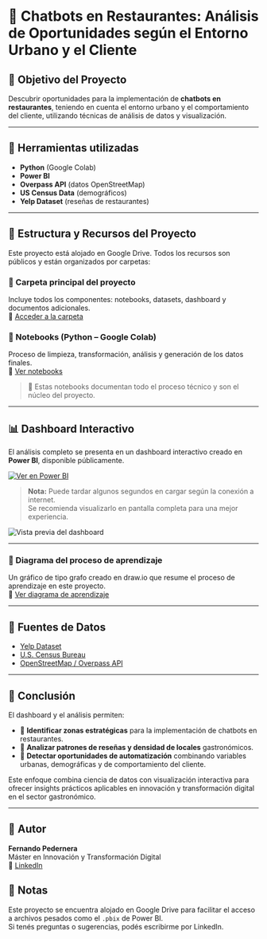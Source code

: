 # 🤖 Chatbots en Restaurantes: Análisis de Oportunidades según el Entorno Urbano y el Cliente

## 🎯 Objetivo del Proyecto

Descubrir oportunidades para la implementación de **chatbots en restaurantes**, teniendo en cuenta el entorno urbano y el comportamiento del cliente, utilizando técnicas de análisis de datos y visualización.

---

## 🧰 Herramientas utilizadas

- **Python** (Google Colab)
- **Power BI**
- **Overpass API** (datos OpenStreetMap)
- **US Census Data** (demográficos)
- **Yelp Dataset** (reseñas de restaurantes)

---

## 📁 Estructura y Recursos del Proyecto

Este proyecto está alojado en Google Drive. Todos los recursos son públicos y están organizados por carpetas:

### 📂 Carpeta principal del proyecto  
Incluye todos los componentes: notebooks, datasets, dashboard y documentos adicionales.  
🔗 [Acceder a la carpeta](https://drive.google.com/drive/folders/12OIwV54gKqwl0oUD_X-NncqZk6pFEqEJ?usp=drive_link)

### 📒 Notebooks (Python – Google Colab)  
Proceso de limpieza, transformación, análisis y generación de los datos finales.  
🔗 [Ver notebooks](https://drive.google.com/drive/folders/1RrP6TVd5mZjuHwTnf_rK1NII4UlRfNLd?usp=drive_link)  
> 📌 Estas notebooks documentan todo el proceso técnico y son el núcleo del proyecto.

---

## 📊 Dashboard Interactivo

El análisis completo se presenta en un dashboard interactivo creado en **Power BI**, disponible públicamente.

[![Ver en Power BI](https://img.shields.io/badge/Power%20BI-Dashboard-F2C811?logo=powerbi&logoColor=white)](https://app.powerbi.com/view?r=eyJrIjoiNjc5NW...)  

> **Nota:** Puede tardar algunos segundos en cargar según la conexión a internet.  
> Se recomienda visualizarlo en pantalla completa para una mejor experiencia.

![Vista previa del dashboard](images/dashboard_preview.png)

---

### 🧠 Diagrama del proceso de aprendizaje  
Un gráfico de tipo grafo creado en draw.io que resume el proceso de aprendizaje en este proyecto.  
🔗 [Ver diagrama de aprendizaje](https://drive.google.com/drive/folders/1UuC3y8o-AUufpjJK5bjSS2lUMZ4fmfCs?usp=drive_link)

---

## 📌 Fuentes de Datos

- [Yelp Dataset](https://www.yelp.com/dataset)
- [U.S. Census Bureau](https://www.census.gov/data.html)
- [OpenStreetMap / Overpass API](https://overpass-turbo.eu/)

---

## 🧩 Conclusión

El dashboard y el análisis permiten:

- 📍 **Identificar zonas estratégicas** para la implementación de chatbots en restaurantes.
- 💬 **Analizar patrones de reseñas y densidad de locales** gastronómicos.
- 🌆 **Detectar oportunidades de automatización** combinando variables urbanas, demográficas y de comportamiento del cliente.

Este enfoque combina ciencia de datos con visualización interactiva para ofrecer insights prácticos aplicables en innovación y transformación digital en el sector gastronómico.

---

## 👤 Autor

**Fernando Pedernera**  
Máster en Innovación y Transformación Digital  
🔗 [LinkedIn](https://www.linkedin.com/in/fgpedernera/)

## 📌 Notas

Este proyecto se encuentra alojado en Google Drive para facilitar el acceso a archivos pesados como el `.pbix` de Power BI.  
Si tenés preguntas o sugerencias, podés escribirme por LinkedIn.

